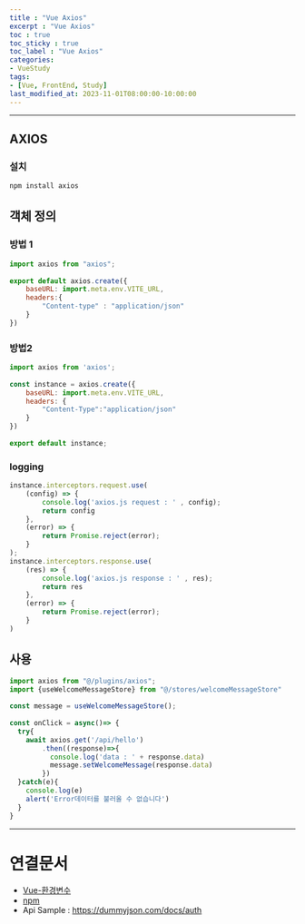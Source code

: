 ```yaml
---
title : "Vue Axios"
excerpt : "Vue Axios"
toc : true
toc_sticky : true
toc_label : "Vue Axios"
categories:
- VueStudy
tags:
- [Vue, FrontEnd, Study]
last_modified_at: 2023-11-01T08:00:00-10:00:00
---
```

  
---
  
## AXIOS
  
### 설치
  
```bash
npm install axios
```
  
## 객체 정의
  
### 방법 1
  
```javascript
import axios from "axios";  
  
export default axios.create({  
    baseURL: import.meta.env.VITE_URL,  
    headers:{  
        "Content-type" : "application/json"  
    }  
})
```
  
### 방법2
  
```javascript
import axios from 'axios';  
  
const instance = axios.create({  
    baseURL: import.meta.env.VITE_URL,  
    headers: {  
        "Content-Type":"application/json"  
    }  
})  
  
export default instance;
```
  
### logging
  
```javascript
instance.interceptors.request.use(  
    (config) => {  
        console.log('axios.js request : ' , config);  
        return config  
    },  
    (error) => {  
        return Promise.reject(error);  
    }  
);  
instance.interceptors.response.use(  
    (res) => {  
        console.log('axios.js response : ' , res);  
        return res  
    },  
    (error) => {  
        return Promise.reject(error);  
    }  
)  
```
  
## 사용
  
```javascript
import axios from "@/plugins/axios";  
import {useWelcomeMessageStore} from "@/stores/welcomeMessageStore"  
  
const message = useWelcomeMessageStore();  
  
const onClick = async()=> {  
  try{  
    await axios.get('/api/hello')  
        .then((response)=>{  
          console.log('data : ' + response.data)  
          message.setWelcomeMessage(response.data)  
        })  
  }catch(e){  
    console.log(e)  
    alert('Error데이터를 불러올 수 없습니다')  
  }  
}
```  
---
  
# 연결문서
- [Vue-환경변수](../../vuestudy/vuestudy-Vue-환경변수)
- [npm](../../nodejs/nodejs-npm)
- Api Sample :  https://dummyjson.com/docs/auth